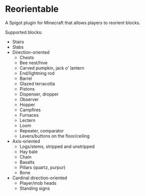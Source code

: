# Reorientable

A Spigot plugin for Minecraft that allows players to reorient blocks.

Supported blocks:

- Stairs
- Slabs
- Direction-oriented
  - Chests
  - Bee nest/hive
  - Carved pumpkin, jack o' lantern
  - End/lightning rod
  - Barrel
  - Glazed terracotta
  - Pistons
  - Dispenser, dropper
  - Observer
  - Hopper
  - Campfires
  - Furnaces
  - Lectern
  - Loom
  - Repeater, comparator
  - Levers/buttons on the floor/ceiling
- Axis-oriented
  - Logs/stems, stripped and unstripped
  - Hay bale
  - Chain
  - Basalts
  - Pillars (quartz, purpur)
  - Bone
- Cardinal direction-oriented
  - Player/mob heads
  - Standing signs